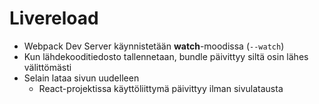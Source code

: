 # Livereload

* Webpack Dev Server käynnistetään **watch**-moodissa \(`--watch`\)
* Kun lähdekooditiedosto tallennetaan, bundle päivittyy siltä osin lähes välittömästi
* Selain lataa sivun uudelleen
  * React-projektissa käyttöliittymä päivittyy ilman sivulatausta

